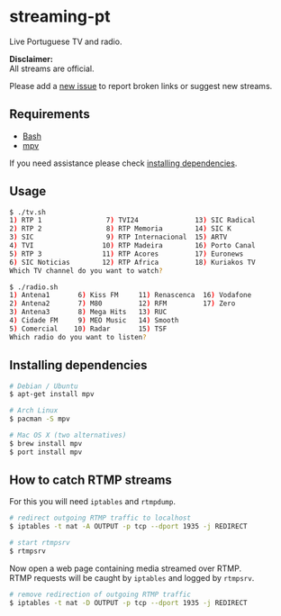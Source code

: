 streaming-pt
============

Live Portuguese TV and radio.

**Disclaimer:**  
All streams are official.

Please add a [new issue](https://github.com/marmelo/streaming-pt/issues) to report broken links or suggest new streams.


Requirements
-----

- [Bash](https://www.gnu.org/software/bash/)
- [mpv](https://mpv.io/)

If you need assistance please check [installing dependencies](#installing-dependencies).


Usage
-----

```bash
$ ./tv.sh 
1) RTP 1                7) TVI24              13) SIC Radical
2) RTP 2                8) RTP Memoria        14) SIC K
3) SIC                  9) RTP Internacional  15) ARTV
4) TVI                 10) RTP Madeira        16) Porto Canal
5) RTP 3               11) RTP Acores         17) Euronews
6) SIC Noticias        12) RTP Africa         18) Kuriakos TV
Which TV channel do you want to watch?
```

```bash
$ ./radio.sh
1) Antena1       6) Kiss FM     11) Renascenca  16) Vodafone
2) Antena2       7) M80         12) RFM         17) Zero
3) Antena3       8) Mega Hits   13) RUC
4) Cidade FM     9) MEO Music   14) Smooth
5) Comercial    10) Radar       15) TSF
Which radio do you want to listen? 
```


Installing dependencies
-----

```bash
# Debian / Ubuntu
$ apt-get install mpv
```

```bash
# Arch Linux
$ pacman -S mpv
```

```bash
# Mac OS X (two alternatives)
$ brew install mpv
$ port install mpv
```

How to catch RTMP streams
-----

For this you will need `iptables` and `rtmpdump`.

```bash
# redirect outgoing RTMP traffic to localhost
$ iptables -t nat -A OUTPUT -p tcp --dport 1935 -j REDIRECT
```

```bash
# start rtmpsrv
$ rtmpsrv
```

Now open a web page containing media streamed over RTMP.  
RTMP requests will be caught by `iptables` and logged by `rtmpsrv`.

```bash
# remove redirection of outgoing RTMP traffic
$ iptables -t nat -D OUTPUT -p tcp --dport 1935 -j REDIRECT
```
